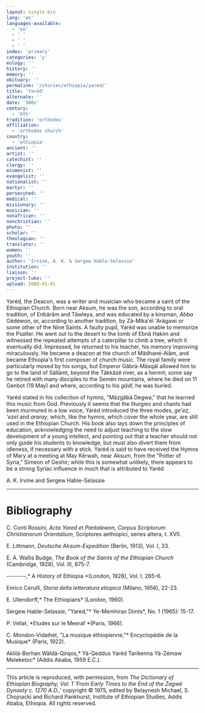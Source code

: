 ```yaml
---
layout: single-bio
lang: 'en'
languages-available:
  - 'en'
  - ' '
  - ' '
  - ' '
index: 'primary'
categories: 'y'
eulogy: ''
history: ''
memory: ''
obituary: ''
permalink: '/stories/ethiopia/yared/'
title: 'Yaréd'
alternate: ''
date: '500s'
century:
  - '6th'
tradition: 'orthodox'
affiliation:
  - 'orthodox church'
country:
  - 'ethiopia'
ancient: ''
artist: ''
catechist: ''
clergy: ''
ecumenist: ''
evangelist: ''
nationalist: ''
martyr: ''
persecuted: ''
medical: ''
missionary: ''
musician: ''
nonafrican: ''
nonchristian: ''
photo: ''
scholar: ''
theologian: ''
translator: ''
women: ''
youth: ''
author: 'Irvine, A. K. & Sergew Hable-Selassie'
institution: ''
liaison: ''
project-luke: ''
upload: 2000-01-01
---
```



Yar&eacute;d, the Deacon, was a writer and musician who became a saint of the Ethiopian Church. Born near Aksum, he was the son, according to oral tradition, of Enbäräm and Täwleya, and was educated by a kinsman, *Abba* Gédéwon, or, according to another tradition, by Zä-Mika'él 'Arägawi or some other of the Nine Saints. A faulty pupil, Yaréd was unable to memorize the Psalter. He went out to the desert to the tomb of Ebn&auml; Hakim and witnessed the repeated attempts of a caterpillar to climb a tree, which it eventually did. Impressed, he returned to his teacher, his memory improving miraculously. He became a deacon at the church of Mädhané-Aläm, and became Ethiopia's first composer of church music. The royal family were particularly moved by his songs, but Emperor Gäbrä-Mäsqäl allowed him to go to the land of Sällämt, beyond the Täkkäzé river, as a hermit; some say he retired with many disciples to the Semén mountains, where he died on 11 Genbot (19 May) and where, according to his *gädl*, he was buried.

Yaréd stated in his collection of hymns, "Mäzgäbä Degwa," that he learned this music from God. Previously it seems that the liturgies and chants had been murmured in a low voice; Yaréd introduced the three modes, *ge'ez, 'ezel* and *araray*, which, like the hymns, which cover the whole year, are still used in the Ethiopian Church. His book also lays down the principles of education, acknowledging the need to adjust teaching to the slow development of a young intellect, and pointing out that a teacher should not only guide his students to knowledge, but must also divert them from idleness, if necessary with a stick. Yaréd is said to have received the Hymns of Mary at a meeting at May Kérwah, near Aksum, from the "Potter of Syria," Simeon of Geshir; while this is somewhat unlikely, there appears to be a strong Syriac influence in much that is attributed to Yaréd.

A. K. Irvine and Sergew Hable-Selassie

---

# Bibliography

C. Conti Rossini, *Acta Yared et Pantalewon,* *Corpus Scriptorum Christianorum Orientalium*, Scriptores aethiopici, series altera, t. XVII.

E. Littmann, *Deutsche Aksum-Expedition* (Berlin, 1913), Vol. I, 33.

E. A. Wallis Budge, *The Book of the Saints of the Ethiopian Church* (Cambridge, 1928), Vol. III, 875-7.

--------,* A History of Ethiopia *(London, 1928), Vol. I, 265-6.

Enrico Cerulli, *Storia della letteratura etiopica* (Milano, 1956),  22-23.

E. Ullendorff,* The Ethiopians* (London, 1960).

Sergew Hable-Selassie, "Yared,"* Ye-Memhiran Dimts*, No. 1 (1965): 15-17.

P. Vellat, *Etudes sur le Meeraf *(Paris, 1966).

C. Mondon-Vidaihet, "La musique éthiopienne,"* Encyclopédie de la Musique* (Paris, 1922).

Aklilä-Berhan Wäldä-Qirqos,* Yä-Qeddus Yaréd Tarikenna Yä-Zémaw Meleketoc* (Addis Ababa, 1959 E.C.).

---

This article is reproduced, with permission, from *The Dictionary of Ethiopian Biography, Vol. 1 'From Early Times to the End of the Zagwé Dynasty c. 1270 A.D.,'* copyright &copy; 1975, edited by Belaynesh Michael, S. Chojnacki and Richard Pankhurst, Institute of Ethiopian Studies, Addis Ababa, Ethiopia.  All rights reserved.